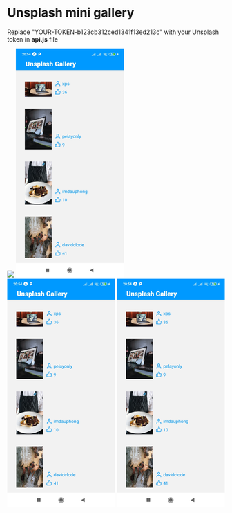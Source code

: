<h1>Unsplash mini gallery</h1>


Replace "YOUR-TOKEN-b123cb312ced1341f13ed213c" with your Unsplash token in <b>api.js</b> file

<img src="assets/view/unsplash-gallery-gif.gif" width="250" height="auto"/>

<img src="assets/view/Screenshot_1.jpg" width="250" height="auto"/>
<img src="assets/view/Screenshot_1.jpg" width="250" height="auto"/>
<img src="assets/view/Screenshot_1.jpg" width="250" height="auto"/>

